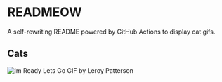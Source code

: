 # READMEOW

A self-rewriting README powered by GitHub Actions to display cat gifs.

## Cats

![Im Ready Lets Go GIF by Leroy Patterson](https://media1.giphy.com/media/CjmvTCZf2U3p09Cn0h/200.gif?cid=9acd02daqnlf51odkmq4jji5668dj17dkluuic7cnu642kb1&ep=v1_gifs_search&rid=200.gif&ct=g)
